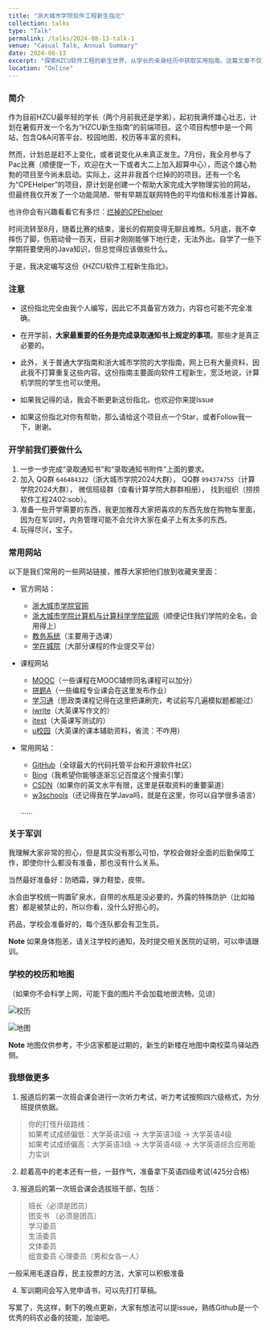 ```yaml
---
title: "浙大城市学院软件工程新生指北"
collection: talks
type: "Talk"
permalink: /talks/2024-08-13-talk-1
venue: "Casual Talk, Annual Summary"
date: 2024-08-13
excerpt: "探索HZCU软件工程的新生世界，从学长的亲身经历中获取实用指南。这篇文章不仅分享了作者的大学生活和未完成的项目，还提供了详尽的开学准备清单、军训小贴士，以及如何高效利用校园资源。无论你是即将踏入大学的新生，还是对校园生活充满好奇的探索者，这份指南都将是你的理想伴侣。加入这场大学生活的冒险，一起发现更多可能！"
location: "Online"
---
```


### 简介

作为目前HZCU最年轻的学长（两个月前我还是学弟），起初我满怀雄心壮志，计划在暑假开发一个名为“HZCU新生指南”的前端项目。这个项目构想中是一个网站，包含Q&A问答平台、校园地图、校历等丰富的资料。

然而，计划总是赶不上变化，或者说变化从未真正发生。7月份，我全月参与了Pac比赛（顺便提一下，欢迎在大一下或者大二上加入超算中心），而这个雄心勃勃的项目至今尚未启动。实际上，这并非我首个烂掉的的项目。还有一个名为“CPEHelper”的项目，原计划是创建一个帮助大家完成大学物理实验的网站，但最终我仅开发了一个功能简陋、带有早期互联网特色的平均值和标准差计算器。

也许你会有兴趣看看它有多烂：[烂掉的CPEhelper](https://baozhuhan.github.io/CPEhelper/)

时间流转至8月，随着比赛的结束，漫长的假期变得无聊且难熬。5月底，我不幸摔伤了脚，伤筋动骨一百天，目前才刚刚能够下地行走，无法外出。自学了一些下学期将要使用的Java知识，但总觉得应该做些什么。

于是，我决定编写这份《HZCU软件工程新生指北》。

### 注意

* 这份指北完全由我个人编写，因此它不具备官方效力，内容也可能不完全准确。

* 在开学前，**大家最重要的任务是完成录取通知书上规定的事项**。那些才是真正必要的。

* 此外，关于普通大学指南和浙大城市学院的大学指南，网上已有大量资料，因此我不打算重复这些内容。这份指南主要面向软件工程新生，宽泛地说，计算机学院的学生也可以使用。

* 如果我记得的话，我会不断更新这份指北，也欢迎你来提Issue

* 如果这份指北对你有帮助，那么请给这个项目点一个Star，或者Follow我一下，谢谢。

### 开学前我们要做什么

1. 一步一步完成“录取通知书”和“录取通知书附件”上面的要求。
2. 加入
   QQ群 `646484322`（浙大城市学院2024大群），
   QQ群 `994374755`（计算学院2024大群），
   微信班级群（查看计算学院大群群相册），
   找到组织（捞捞软件工程2402:sob）。
3. 准备一些开学需要的东西，我更加推荐大家把喜欢的东西先放在购物车里面，因为在军训时，内务管理可能不会允许大家在桌子上有太多的东西。
4. 玩得尽兴，宝子。

### 常用网站

以下是我们常用的一些网站链接，推荐大家把他们放到收藏夹里面：

* 官方网站：

  * [浙大城市学院官网](http://www.zucc.edu.cn/)
  * [浙大城市学院计算机与计算科学学院官网](http://jsxy.zucc.edu.cn/)（顺便记住我们学院的全名，会用得上）
  * [教务系统](http://ijw.hzcu.edu.cn/xtgl/login_slogin.html)（主要用于选课）
  * [学在城院](https://course.hzcu.edu.cn/hzcu)（大部分课程的作业提交平台）
* 课程网站
  * [MOOC](https://www.icourse163.org/)（一些课程在MOOC辅修同名课程可以加分）
  * [拼题A](https://pintia.cn/)（一些编程专业课会在这里发布作业）
  * [学习通](https://v8.chaoxing.com/)（思政类课程记得在这里把课刷完，考试前写几遍模拟题都能过）
  * [iwrite](https://iwrite.unipus.cn/login)（大英课写作文的）
  * [itest](https://itestcloud.unipus.cn/)（大英课写测试的）
  * [u校园](https://u.unipus.cn/)（大英课的课本辅助资料，省流：不咋用）
* 常用网站：

  * [GitHub](https://github.com/)（全球最大的代码托管平台和开源软件社区）
  * [Bing](https://cn.bing.com/?mkt=zh-CN)（我希望你能够逐渐忘记百度这个搜索引擎）
  * [CSDN](https://www.csdn.net/)（如果你的英文水平有限，这里是获取资料的重要渠道）
  * [w3schools](https://w3schools.com/)（还记得我在学Java吗，就是在这里，你可以自学很多语言）

  ......

### 关于军训

我理解大家非常的担心，但是其实没有那么可怕，学校会做好全面的后勤保障工作，即使你什么都没有准备，那也没有什么关系。  

当然最好准备好：防晒霜，弹力鞋垫，皮带。  

水会由学校统一购置矿泉水，自带的水瓶是没必要的，外露的特殊防护（比如袖套）都是被禁止的，所以你看，没什么好担心的。  

药品，学校会准备好的，每个连队都会有卫生员。  

**Note** 如果身体抱恙，请关注学校的通知，及时提交相关医院的证明，可以申请跟训。  

### 学校的校历和地图

（如果你不会科学上网，可能下面的图片不会加载地很流畅，见谅）

![校历](/images/talks/2024-0813/calendar.jpg)

![地图](/images/talks/2024-0813/schoolmap.jpg)

**Note** 地图仅供参考，不少店家都是过期的，新生的新楼在地图中南校菜鸟驿站西侧。

### 我想做更多

1. 报道后的第一次班会课会进行一次听力考试，听力考试按照四六级格式，为分班提供依据。
> 你的打怪升级路线：  
> 如果考试成绩偏低：大学英语2级 -> 大学英语3级 -> 大学英语4级  
> 如果考试成绩偏高：大学英语3级 -> 大学英语4级 -> 大学英语综合应用能力实训  

2. 趁着高中的老本还有一些，一鼓作气，准备拿下英语四级考试(425分合格)

3. 报道后的第一次班会课会选拔班干部，包括：
> 班长（必须是团员）  
> 团支书 （必须是团员）  
> 学习委员  
> 生活委员  
> 文体委员  
> 组宣委员 
> 心理委员（男和女各一人）

一般采用毛遂自荐，民主投票的方法，大家可以积极准备

4. 军训期间会写入党申请书，可以先打打草稿。

写累了，先这样，剩下的晚点更新，大家有想法可以提issue，熟练Github是一个优秀的码农必备的技能，加油吧。